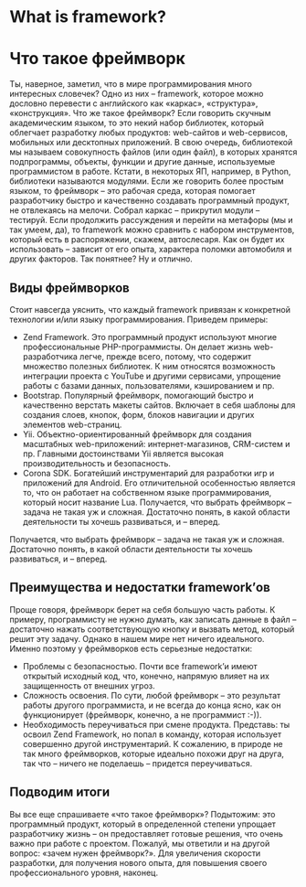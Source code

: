 # What is framework?
# Что такое фреймворк

Ты, наверное, заметил, что в мире программирования много интересных словечек? Одно из них – framework, которое можно дословно перевести с английского как «каркас», «структура», «конструкция». 
Что же такое фреймворк? Если говорить скучным академическим языком, то это некий набор библиотек, который облегчает разработку любых продуктов: web-сайтов и web-сервисов, мобильных или десктопных приложений. В свою очередь, библиотекой мы называем совокупность файлов (или один файл), в которых хранятся подпрограммы, объекты, функции и другие данные, используемые программистом в работе. Кстати, в некоторых ЯП, например, в Python, библиотеки называются модулями. 
Если же говорить более простым языком, то фреймворк – это рабочая среда, которая помогает разработчику быстро и качественно создавать программный продукт, не отвлекаясь на мелочи. Собрал каркас – прикрутил модули – тестируй. 
Если продолжить рассуждения и перейти на метафоры (мы и так умеем, да), то framework можно сравнить с набором инструментов, который есть в распоряжении, скажем, автослесаря. Как он будет их использовать – зависит от его опыта, характера поломки автомобиля и других факторов. Так понятнее? Ну и отлично.

## Виды фреймворков

Стоит навсегда уяснить, что каждый framework привязан к конкретной технологии и/или языку программирования. Приведем примеры: 
- Zend Framework. Это программный продукт используют многие профессиональные PHP-программисты. Он делает жизнь web-разработчика легче, прежде всего, потому, что содержит множество полезных библиотек. К ним относятся возможность интеграции проекта с YouTube и другими сервисами, упрощение работы с базами данных, пользователями, кэшированием и пр. 
- Bootstrap. Популярный фреймворк, помогающий быстро и качественно верстать макеты сайтов. Включает в себя шаблоны для создания слоев, кнопок, форм, блоков навигации и других элементов web-страниц. 
- Yii. Объектно-ориентированный фреймворк для создания масштабных web-приложений: интернет-магазинов, CRM-систем и пр. Главными достоинствами Yii является высокая производительность и безопасность. 
- Corona SDK. Богатейший инструментарий для разработки игр и приложений для Android. Его отличительной особенностью является то, что он работает на собственном языке программирования, который носит название Lua. Получается, что выбрать фреймворк – задача не такая уж и сложная. Достаточно понять, в какой области деятельности ты хочешь развиваться, и – вперед.

Получается, что выбрать фреймворк – задача не такая уж и сложная. Достаточно понять, в какой области деятельности ты хочешь развиваться, и – вперед.

## Преимущества и недостатки framework’ов

Проще говоря, фреймворк берет на себя большую часть работы. К примеру, программисту не нужно думать, как записать данные в файл – достаточно нажать соответствующую кнопку и вызвать метод, который решит эту задачу. 
Однако в нашем мире нет ничего идеального. Именно поэтому у фреймворков есть серьезные недостатки:

- Проблемы с безопасностью. Почти все framework’и имеют открытый исходный код, что, конечно, напрямую влияет на их защищенность от внешних угроз. 
- Сложность освоения. По сути, любой фреймворк – это результат работы другого программиста, и не всегда до конца ясно, как он функционирует (фреймворк, конечно, а не программист :-)). 
- Необходимость переучиваться при смене продукта. Представь: ты освоил Zend Framework, но попал в команду, которая использует совершенно другой инструментарий. К сожалению, в природе не так много фреймворков, которые идеально похожи друг на друга, так что – ничего не поделаешь – придется переучиваться.

## Подводим итоги

Вы все еще спрашиваете «что такое фреймворк»? Подытожим: это программный продукт, который в определенной степени упрощает разработчику жизнь – он предоставляет готовые решения, что очень важно при работе с проектом. Пожалуй, мы ответили и на другой вопрос: «зачем нужен фреймворк?». Для увеличения скорости разработки, для получения нового опыта, для повышения своего профессионального уровня, наконец.